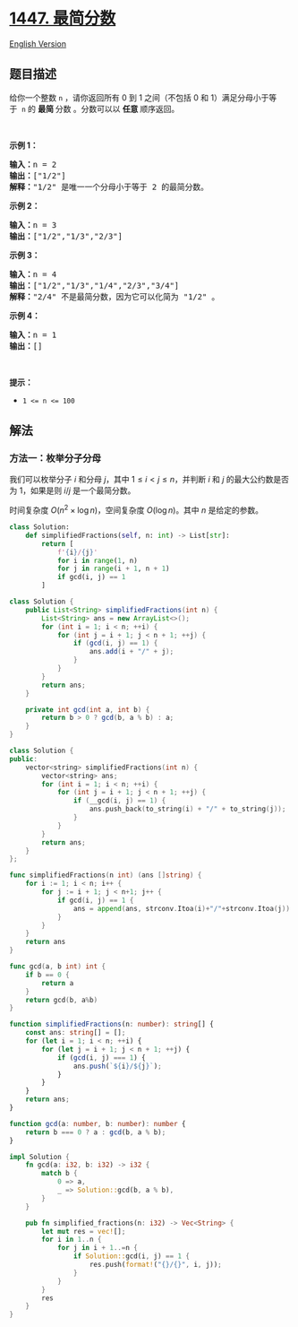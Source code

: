 # [1447. 最简分数](https://leetcode.cn/problems/simplified-fractions)

[English Version](/solution/1400-1499/1447.Simplified%20Fractions/README_EN.md)

<!-- tags:数学,字符串,数论 -->

<!-- difficulty:中等 -->

## 题目描述

<!-- 这里写题目描述 -->

<p>给你一个整数&nbsp;<code>n</code>&nbsp;，请你返回所有 0 到 1 之间（不包括 0 和 1）满足分母小于等于&nbsp;&nbsp;<code>n</code>&nbsp;的 <strong>最简&nbsp;</strong>分数&nbsp;。分数可以以 <strong>任意&nbsp;</strong>顺序返回。</p>

<p>&nbsp;</p>

<p><strong>示例 1：</strong></p>

<pre><strong>输入：</strong>n = 2
<strong>输出：</strong>[&quot;1/2&quot;]
<strong>解释：</strong>&quot;1/2&quot; 是唯一一个分母小于等于 2 的最简分数。</pre>

<p><strong>示例 2：</strong></p>

<pre><strong>输入：</strong>n = 3
<strong>输出：</strong>[&quot;1/2&quot;,&quot;1/3&quot;,&quot;2/3&quot;]
</pre>

<p><strong>示例 3：</strong></p>

<pre><strong>输入：</strong>n = 4
<strong>输出：</strong>[&quot;1/2&quot;,&quot;1/3&quot;,&quot;1/4&quot;,&quot;2/3&quot;,&quot;3/4&quot;]
<strong>解释：</strong>&quot;2/4&quot; 不是最简分数，因为它可以化简为 &quot;1/2&quot; 。</pre>

<p><strong>示例 4：</strong></p>

<pre><strong>输入：</strong>n = 1
<strong>输出：</strong>[]
</pre>

<p>&nbsp;</p>

<p><strong>提示：</strong></p>

<ul>
	<li><code>1 &lt;= n &lt;= 100</code></li>
</ul>

## 解法

### 方法一：枚举分子分母

我们可以枚举分子 $i$ 和分母 $j$，其中 $1 \leq i < j \leq n$，并判断 $i$ 和 $j$ 的最大公约数是否为 $1$，如果是则 $i/j$ 是一个最简分数。

时间复杂度 $O(n^2 \times \log n)$，空间复杂度 $O(\log n)$。其中 $n$ 是给定的参数。

<!-- tabs:start -->

```python
class Solution:
    def simplifiedFractions(self, n: int) -> List[str]:
        return [
            f'{i}/{j}'
            for i in range(1, n)
            for j in range(i + 1, n + 1)
            if gcd(i, j) == 1
        ]
```

```java
class Solution {
    public List<String> simplifiedFractions(int n) {
        List<String> ans = new ArrayList<>();
        for (int i = 1; i < n; ++i) {
            for (int j = i + 1; j < n + 1; ++j) {
                if (gcd(i, j) == 1) {
                    ans.add(i + "/" + j);
                }
            }
        }
        return ans;
    }

    private int gcd(int a, int b) {
        return b > 0 ? gcd(b, a % b) : a;
    }
}
```

```cpp
class Solution {
public:
    vector<string> simplifiedFractions(int n) {
        vector<string> ans;
        for (int i = 1; i < n; ++i) {
            for (int j = i + 1; j < n + 1; ++j) {
                if (__gcd(i, j) == 1) {
                    ans.push_back(to_string(i) + "/" + to_string(j));
                }
            }
        }
        return ans;
    }
};
```

```go
func simplifiedFractions(n int) (ans []string) {
	for i := 1; i < n; i++ {
		for j := i + 1; j < n+1; j++ {
			if gcd(i, j) == 1 {
				ans = append(ans, strconv.Itoa(i)+"/"+strconv.Itoa(j))
			}
		}
	}
	return ans
}

func gcd(a, b int) int {
	if b == 0 {
		return a
	}
	return gcd(b, a%b)
}
```

```ts
function simplifiedFractions(n: number): string[] {
    const ans: string[] = [];
    for (let i = 1; i < n; ++i) {
        for (let j = i + 1; j < n + 1; ++j) {
            if (gcd(i, j) === 1) {
                ans.push(`${i}/${j}`);
            }
        }
    }
    return ans;
}

function gcd(a: number, b: number): number {
    return b === 0 ? a : gcd(b, a % b);
}
```

```rust
impl Solution {
    fn gcd(a: i32, b: i32) -> i32 {
        match b {
            0 => a,
            _ => Solution::gcd(b, a % b),
        }
    }

    pub fn simplified_fractions(n: i32) -> Vec<String> {
        let mut res = vec![];
        for i in 1..n {
            for j in i + 1..=n {
                if Solution::gcd(i, j) == 1 {
                    res.push(format!("{}/{}", i, j));
                }
            }
        }
        res
    }
}
```

<!-- tabs:end -->

<!-- end -->
